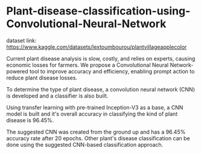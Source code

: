# Plant-disease-classification-using-Convolutional-Neural-Network

dataset link: https://www.kaggle.com/datasets/lextoumbourou/plantvillageapplecolor

Current plant disease analysis is slow, costly, and relies on experts, causing economic losses for farmers. We propose a Convolutional Neural Network-powered tool to improve accuracy and efficiency, enabling prompt action to reduce plant disease losses.

To determine the type of plant disease, a convolution neural network (CNN) is developed and a classifier is also built.

Using transfer learning with pre-trained Inception-V3 as a base, a CNN model is built and it's overall accuracy in classifying the kind of plant disease is 96.45%.

The suggested CNN was created from the ground up and has a 96.45% accuracy rate after 20 epochs. Other plant's disease classification can be done using the suggested CNN-based classification approach.
